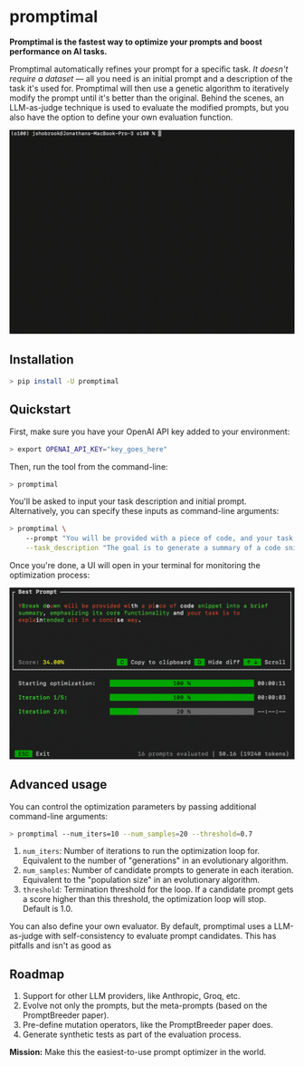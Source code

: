 # promptimal

**Promptimal is the fastest way to optimize your prompts and boost performance on AI tasks.**

Promptimal automatically refines your prompt for a specific task. _It doesn't require a dataset_ –– all you need is an initial prompt and a description of the task it's used for. Promptimal will then use a genetic algorithm to iteratively modify the prompt until it's better than the original. Behind the scenes, an LLM-as-judge technique is used to evaluate the modified prompts, but you also have the option to define your own evaluation function.

![Demo](./demo.gif)

## Installation

```bash
> pip install -U promptimal
```

## Quickstart

First, make sure you have your OpenAI API key added to your environment:

```bash
> export OPENAI_API_KEY="key_goes_here"
```

Then, run the tool from the command-line:

```bash
> promptimal
```

You'll be asked to input your task description and initial prompt. Alternatively, you can specify these inputs as command-line arguments:

```bash
> promptimal \
    --prompt "You will be provided with a piece of code, and your task is to explain it in a concise way." \
    --task_description "The goal is to generate a summary of a code snippet which will then be embedded and used for vector search."
```

Once you're done, a UI will open in your terminal for monitoring the optimization process:

<img src="./demo.png" width="720" />

## Advanced usage

You can control the optimization parameters by passing additional command-line arguments:

```bash
> promptimal --num_iters=10 --num_samples=20 --threshold=0.7
```

1. `num_iters`: Number of iterations to run the optimization loop for. Equivalent to the number of "generations" in an evolutionary algorithm.
2. `num_samples`: Number of candidate prompts to generate in each iteration. Equivalent to the "population size" in an evolutionary algorithm.
3. `threshold`: Termination threshold for the loop. If a candidate prompt gets a score higher than this threshold, the optimization loop will stop. Default is 1.0.

You can also define your own evaluator. By default, promptimal uses a LLM-as-judge with self-consistency to evaluate prompt candidates. This has pitfalls and isn't as good as

## Roadmap

1. Support for other LLM providers, like Anthropic, Groq, etc.
2. Evolve not only the prompts, but the meta-prompts (based on the PromptBreeder paper).
3. Pre-define mutation operators, like the PromptBreeder paper does.
4. Generate synthetic tests as part of the evaluation process.

**Mission:** Make this the easiest-to-use prompt optimizer in the world.
